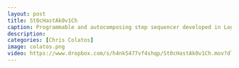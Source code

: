 ```yaml
---
layout: post
title: St0cHastAk0v1Ch
caption: Programmable and autocomposing step sequencer developed in Logic’s MIDI Environment. Video features Mike Keneally on guitar. &nbsp; <a href="https://ccolatos.github.io/colatos_logic_step_sequencer.zip"> CLICK <font color="red">HERE</font> TO DOWNLOAD THE SEQUENCER</a> 
description: 
categories: [Chris Colatos]
image: colatos.png
video: https://www.dropbox.com/s/h4nk5477vf4shqp/St0cHastAk0v1Ch.mov?dl=1
---
```

